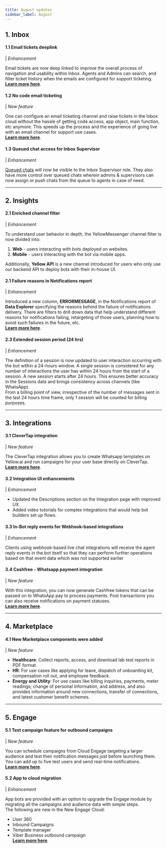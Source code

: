 ```yaml
---
title: August updates
sidebar_label: August 
---
```


## 1. **Inbox**

#### 1.1 Email tickets deeplink

| *Enhancement*

Email tickets are now deep linked to improve the overall process of navigation and usability within Inbox. Agents and Admins can search, and filter ticket history when the emails are configured for support ticketing.   
[**Learn more here**](https://docs.yellow.ai/docs/platform_concepts/inbox/tickets/setupandconfig#1-email-channel-and-mail-forwarding). 





#### 1.2 No code email ticketing

| *New feature*


One can configure an email ticketing channel and raise tickets in the Inbox cloud without the hassle of getting code access, app object, main function, etc anymore. This speeds up the process and the experience of going live with an email channel for support use cases.   
[**Learn more here**](https://docs.yellow.ai/docs/platform_concepts/inbox/tickets/manualticket). 




#### 1.3 Queued chat access for Inbox Supervisor

| *Enhancement*

[Queued chats](https://docs.yellow.ai/docs/platform_concepts/inbox/chats/getstartedwithlivechat/#13-queued-chats) will now be visible to the Inbox Supervisor role. They also have more control over queued chats wherein admins & supervisors can now assign or push chats from the queue to agents in case of need.

***

## 2. **Insights**

  

#### 2.1 Enriched channel filter

| *Enhancement*

To understand user behavior in depth, the YellowMessenger channel filter is now divided into:  
1. **Web** - users interacting with bots deployed on websites.
2. **Mobile** - users interacting with the bot via mobile apps.  

Additionally, **Yellow API** is a new channel introduced for users who only use our backend API to deploy bots with their in-house UI.

#### 2.1 Failure reasons in Notifications report

| *Enhancement*


Introduced a new column, **ERRORMESSAGE**, in the Notifications report of **Data Explorer** specifying the reasons behind the failure of notifications delivery. 
There are filters to drill down data that help understand different reasons for notifications failing, retargeting of those users, planning how to avoid such failures in the future, etc.   
[**Learn more here**](https://docs.yellow.ai/docs/platform_concepts/growth/data-explorer/). 




#### 2.3 Extended session period (24 hrs)

| *Enhancement*


The definition of a session is now updated to user interaction occurring with the bot within a 24-hours window. A single session is considered for any number of interactions the user has within 24 hours from the start of a session. A new session starts after 24 hours. This ensures better accuracy in the Sessions data and brings consistency across channels (like WhatsApp).   
From a billing point of view, irrespective of the number of messages sent in the last 24 hours time frame, only 1 session will be counted for billing purposes.

  ---

  
  
  

## 3. **Integrations**
  
#### 3.1 CleverTap integration  

| *New feature*


The CleverTap integration allows you to create Whatsapp templates on Yellow.ai and run campaigns for your user base directly on CleverTap.   
[**Learn more here**](https://docs.yellow.ai/docs/platform_concepts/appConfiguration/clevertap). 


  
#### 3.2 Integration UI enhancements

| *Enhancement*

* Updated the Descriptions section on the Integration page with improved UX. 
* Added video tutorials for complex integrations that would help bot builders set up flows.



  
#### 3.3 In-Bot reply events for Webhook-based integrations  

| *Enhancement*


Clients using webhook-based live chat integrations will receive the agent reply events in the bot itself so that they can perform further operations based on that event data which was not supported earlier  
  
#### 3.4 Cashfree - Whatsapp payment  integration

| *New feature*


With this integration, you can now generate Cashfree tokens that can be passed on to WhatsApp pay to process payments. Post transactions you can also receive notifications on payment statuses.    
[**Learn more here**](https://docs.yellow.ai/docs/platform_concepts/appConfiguration/cashfree). 

----

## 4. **Marketplace**

  
#### 4.1 New Marketplace components were added

| *New feature*


* **Healthcare**: Collect reports, access, and download lab test reports in PDF format.
*   **HR**: For use cases like applying for leave, dispatch of onboarding kit, compensation roll out, and employee feedback.
*   **Energy and Utility**: For use cases like billing inquiries, payments, meter readings; change of personal information, and address, and also provides information around new connections, transfer of connections, and latest customer benefit schemes.

***

## 5. **Engage**

#### 5.1 Test campaign feature for outbound campaigns
    
| *New feature*

You can schedule campaigns from Cloud Engage targeting a larger audience and test their notification messages just before launching them. You can add up to five test users and send real-time notifications.   
[**Learn more here**](https://docs.yellow.ai/docs/platform_concepts/engagement/outbound/outbound-campaigns/run-campaign/#6-test-campaigns-recommended). 


#### 5.2  App to cloud migration

| *Enhancement*


App bots are provided with an option to upgrade the Engage module by migrating all the campaigns and audience data with simple steps.   
The following are new in the New Engage Cloud: 
-   User 360
-   Inbound Campaigns
-   Template manager
-   Viber Business outbound campaign  
[**Learn more here**](https://docs.yellow.ai/docs/cookbooks/Upgrade_new_engage_app). 


